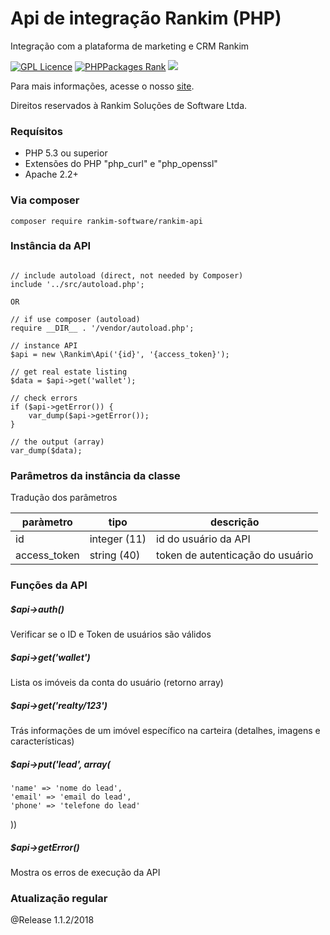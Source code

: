 # Api de integração Rankim (PHP)
Integração com a plataforma de marketing e CRM Rankim

[![GPL Licence](https://badges.frapsoft.com/os/gpl/gpl.svg?v=103)](https://opensource.org/licenses/GPL-3.0/) [![PHPPackages Rank](http://phppackages.org/p/smartdealer/sdapi/badge/rank.svg)](http://phppackages.org/p/rankim-software/rankim-api) ![](https://reposs.herokuapp.com/?path=rankim-software/rankim-api&style=flat)

Para mais informações, acesse o nosso [site](http://rankim.com.br).

Direitos reservados à Rankim Soluções de Software Ltda.

### Requísitos 

* PHP 5.3 ou superior
* Extensões do PHP "php_curl" e "php_openssl"
* Apache 2.2+

### Via composer

    composer require rankim-software/rankim-api

### Instância da API

~~~.php

// include autoload (direct, not needed by Composer)
include '../src/autoload.php';

OR

// if use composer (autoload)
require __DIR__ . '/vendor/autoload.php';

// instance API
$api = new \Rankim\Api('{id}', '{access_token}');

// get real estate listing
$data = $api->get('wallet');

// check errors
if ($api->getError()) {
    var_dump($api->getError());
}

// the output (array)
var_dump($data);  

~~~~

### Parâmetros da instância da classe

Tradução dos parâmetros

| paràmetro     | tipo         |  descrição  |
| ------------- | -------------| ------------- |
| id            | integer (11) | id do usuário da API
| access_token  | string (40)  | token de autenticação do usuário

### Funções da API

##### $api->auth()
Verificar se o ID e Token de usuários são válidos

##### $api->get('wallet')
Lista os imóveis da conta do usuário (retorno array)

##### $api->get('realty/123')
Trás informações de um imóvel específico na carteira (detalhes, imagens e características)

##### $api->put('lead', array(
    'name' => 'nome do lead',
    'email' => 'email do lead',
    'phone' => 'telefone do lead'
))

##### $api->getError()
Mostra os erros de execução da API

### Atualização regular

@Release 1.1.2/2018 
